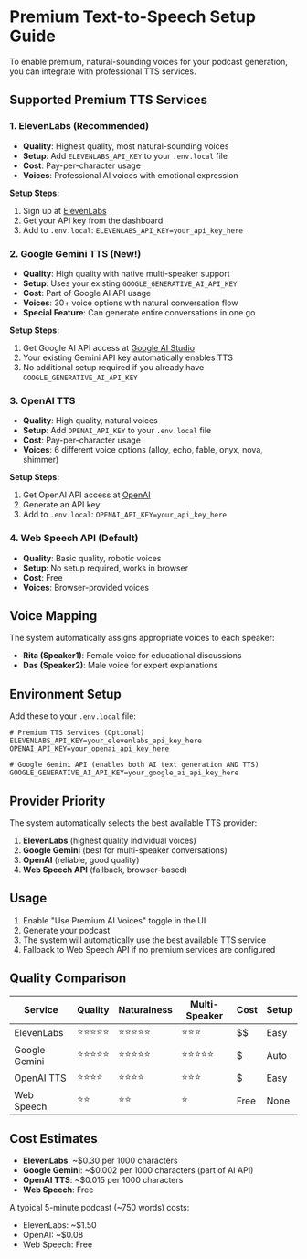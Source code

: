 # Premium Text-to-Speech Setup Guide

To enable premium, natural-sounding voices for your podcast generation, you can integrate with professional TTS services.

## Supported Premium TTS Services

### 1. ElevenLabs (Recommended)
- **Quality**: Highest quality, most natural-sounding voices
- **Setup**: Add `ELEVENLABS_API_KEY` to your `.env.local` file
- **Cost**: Pay-per-character usage
- **Voices**: Professional AI voices with emotional expression

**Setup Steps:**
1. Sign up at [ElevenLabs](https://elevenlabs.io)
2. Get your API key from the dashboard
3. Add to `.env.local`: `ELEVENLABS_API_KEY=your_api_key_here`

### 2. Google Gemini TTS (New!)
- **Quality**: High quality with native multi-speaker support
- **Setup**: Uses your existing `GOOGLE_GENERATIVE_AI_API_KEY`
- **Cost**: Part of Google AI API usage
- **Voices**: 30+ voice options with natural conversation flow
- **Special Feature**: Can generate entire conversations in one go

**Setup Steps:**
1. Get Google AI API access at [Google AI Studio](https://aistudio.google.com)
2. Your existing Gemini API key automatically enables TTS
3. No additional setup required if you already have `GOOGLE_GENERATIVE_AI_API_KEY`

### 3. OpenAI TTS
- **Quality**: High quality, natural voices
- **Setup**: Add `OPENAI_API_KEY` to your `.env.local` file
- **Cost**: Pay-per-character usage
- **Voices**: 6 different voice options (alloy, echo, fable, onyx, nova, shimmer)

**Setup Steps:**
1. Get OpenAI API access at [OpenAI](https://platform.openai.com)
2. Generate an API key
3. Add to `.env.local`: `OPENAI_API_KEY=your_api_key_here`

### 4. Web Speech API (Default)
- **Quality**: Basic quality, robotic voices
- **Setup**: No setup required, works in browser
- **Cost**: Free
- **Voices**: Browser-provided voices

## Voice Mapping

The system automatically assigns appropriate voices to each speaker:

- **Rita (Speaker1)**: Female voice for educational discussions
- **Das (Speaker2)**: Male voice for expert explanations

## Environment Setup

Add these to your `.env.local` file:

```env
# Premium TTS Services (Optional)
ELEVENLABS_API_KEY=your_elevenlabs_api_key_here
OPENAI_API_KEY=your_openai_api_key_here

# Google Gemini API (enables both AI text generation AND TTS)
GOOGLE_GENERATIVE_AI_API_KEY=your_google_ai_api_key_here
```

## Provider Priority

The system automatically selects the best available TTS provider:

1. **ElevenLabs** (highest quality individual voices)
2. **Google Gemini** (best for multi-speaker conversations)
3. **OpenAI** (reliable, good quality)
4. **Web Speech API** (fallback, browser-based)

## Usage

1. Enable "Use Premium AI Voices" toggle in the UI
2. Generate your podcast
3. The system will automatically use the best available TTS service
4. Fallback to Web Speech API if no premium services are configured

## Quality Comparison

| Service | Quality | Naturalness | Multi-Speaker | Cost | Setup |
|---------|---------|-------------|---------------|------|-------|
| ElevenLabs | ⭐⭐⭐⭐⭐ | ⭐⭐⭐⭐⭐ | ⭐⭐⭐ | $$ | Easy |
| Google Gemini | ⭐⭐⭐⭐⭐ | ⭐⭐⭐⭐⭐ | ⭐⭐⭐⭐⭐ | $ | Auto |
| OpenAI TTS | ⭐⭐⭐⭐ | ⭐⭐⭐⭐ | ⭐⭐⭐ | $ | Easy |
| Web Speech | ⭐⭐ | ⭐⭐ | ⭐ | Free | None |

## Cost Estimates

- **ElevenLabs**: ~$0.30 per 1000 characters
- **Google Gemini**: ~$0.002 per 1000 characters (part of AI API)
- **OpenAI TTS**: ~$0.015 per 1000 characters  
- **Web Speech**: Free

A typical 5-minute podcast (~750 words) costs:
- ElevenLabs: ~$1.50
- OpenAI: ~$0.08
- Web Speech: Free
